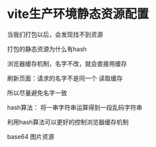# vite生产环境静态资源配置

当我们打包以后，会发现找不到资源

打包的静态资源为什么有hash

浏览器缓存机制，名字不改，就会直接用缓存

刷新页面：请求的名字不是同一个 读取缓存

所以尽量避免名字一致

hash算法： 将一串字符串运算得到一段乱码字符串

利用hash算法可以更好的控制浏览器缓存机制

base64 图片资源